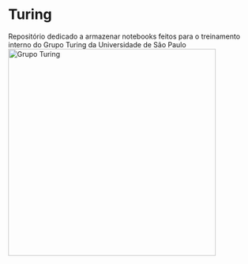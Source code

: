 # Turing
Repositório dedicado a armazenar notebooks feitos para o treinamento interno do Grupo Turing da Universidade de São Paulo 
<img src="https://www.politecnicos.com.br/img/075.jpg" alt="Grupo Turing" height="420" width="420">
